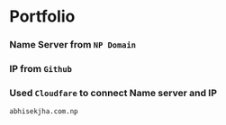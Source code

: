 # Portfolio
### Name Server from `NP Domain`
### IP from `Github`
### Used `Cloudfare` to connect Name server and IP

`abhisekjha.com.np`
